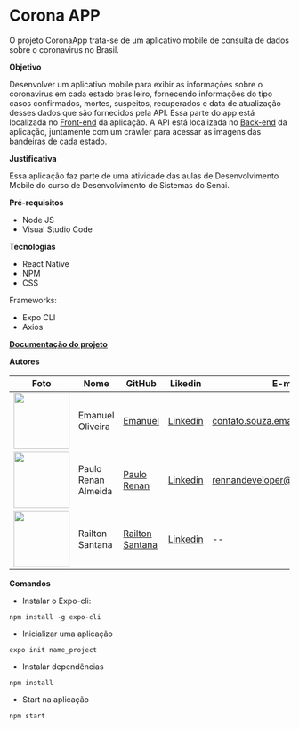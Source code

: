 # Corona APP
O projeto CoronaApp trata-se de um aplicativo mobile de consulta de dados sobre o coronavirus no Brasil.

**Objetivo**

Desenvolver um aplicativo mobile para exibir as informações sobre o coronavirus em cada estado brasileiro, fornecendo informações do tipo casos confirmados, mortes, suspeitos, recuperados e data de atualização desses dados que são fornecidos pela API. Essa parte do app está localizada no [Front-end](https://github.com/EmanuelOSSouza/CoronaApp) da aplicação. A API está localizada no [Back-end](https://github.com/EmanuelOSSouza/CoronaAppBack) da aplicação, juntamente com um crawler para acessar as imagens das bandeiras de cada estado. 

**Justificativa**

Essa aplicação faz parte de uma atividade das aulas de Desenvolvimento Mobile do curso de Desenvolvimento de Sistemas do Senai.


**Pré-requisitos**

- Node JS
- Visual Studio Code

**Tecnologias**

- React Native
- NPM
- CSS

Frameworks:

- Expo CLI
- Axios


**[Documentação do projeto](https://github.com/EmanuelOSSouza/CoronaApp/blob/master/Docs/APP%20Covid.pdf)**

**Autores**

Foto | Nome | GitHub | Likedin | E-mail
---- | ---- | ------ | ------- | ------
<img src="https://avatars1.githubusercontent.com/u/56510921?s=400&u=7896f90f57edb9075a897ef19e6fb41e047d62c5&v=4" width="100px"> | Emanuel Oliveira | [Emanuel](https://github.com/EmanuelOSSouza) | [Linkedin](https://www.linkedin.com/in/emanuel-oliveira-souza-ba-ti058a125/) | contato.souza.emanuel@gmail.com
<img src="https://avatars2.githubusercontent.com/u/54914945?s=400&u=73f3713c0f0819ddb23a3bc3d819f5caa2630571&v=4" width="100px"> | Paulo Renan Almeida | [Paulo Renan](https://github.com/NannAlmeida) | [Linkedin](https://www.linkedin.com/in/rennanalmeida/) | rennandeveloper@gmail.com
<img src="" width="100px"> | Railton Santana | [Railton Santana](https://github.com/Railton-Santana) | [Linkedin](https://br.linkedin.com/in/railton-santana-b261911a9) | --



**Comandos**

* Instalar o Expo-cli:

`npm install -g expo-cli`

* Inicializar uma aplicação

`expo init name_project`

* Instalar dependências

`npm install`

* Start na aplicação

`npm start`
